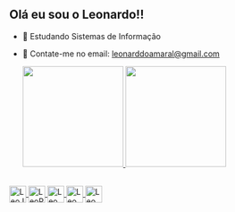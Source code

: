 ## Olá eu sou o Leonardo!!

- 🌱 Estudando Sistemas de Informação
- 💬 Contate-me no email: leonarddoamaral@gmail.com

  <div>
  <a href= "https://github.com/leonarddoamaral/">
  <img height="180em" src="https://github-readme-stats.vercel.app/api?username=leonarddoamaral&show_icons=true&theme=&include_all_commits=true&count_private=true"/>
  <img height="180em" src="https://github-readme-stats.vercel.app/api/top-langs/?username=leonarddoamaral&layout=compact&langs_count=16&theme="/>
</div>

<div style="display: inline_block"><br>
  <img align="center" alt= "LeoJava" height="30" widht="40" src="https://cdn.jsdelivr.net/gh/devicons/devicon@latest/icons/java/java-plain.svg">
  <img align="center" alt="LeoPython" height="30" widht="40" src="https://cdn.jsdelivr.net/gh/devicons/devicon@latest/icons/python/python-plain.svg">
  <img align="center" alt="LeoMySQL" height="30" widht="40" src="https://cdn.jsdelivr.net/gh/devicons/devicon@latest/icons/mysql/mysql-original.svg">
  <img align="center" alt="LeoHtml" height="30" widht="40" src="https://cdn.jsdelivr.net/gh/devicons/devicon@latest/icons/html5/html5-plain.svg">
  <img align="center" alt="LeoCSS" height="30" widht="40" src="https://cdn.jsdelivr.net/gh/devicons/devicon@latest/icons/css3/css3-plain.svg"> 
</div>

